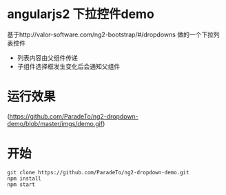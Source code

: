 # angularjs2 下拉控件demo

基于http://valor-software.com/ng2-bootstrap/#/dropdowns
做的一个下拉列表控件
* 列表内容由父组件传递
* 子组件选择框发生变化后会通知父组件

# 运行效果
(https://github.com/ParadeTo/ng2-dropdown-demo/blob/master/imgs/demo.gif)

# 开始
```
git clone https://github.com/ParadeTo/ng2-dropdown-demo.git
npm install
npm start
```
